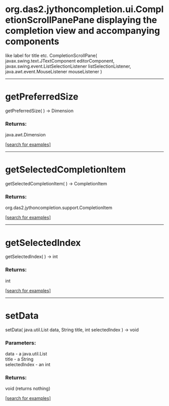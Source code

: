# org.das2.jythoncompletion.ui.CompletionScrollPanePane displaying the completion view and accompanying components
 like label for title etc.
CompletionScrollPane( javax.swing.text.JTextComponent editorComponent, javax.swing.event.ListSelectionListener listSelectionListener, java.awt.event.MouseListener mouseListener )


***
<a name="getPreferredSize"></a>
# getPreferredSize
getPreferredSize(  ) &rarr; Dimension



### Returns:
java.awt.Dimension


<a href="https://github.com/autoplot/dev/search?q=getPreferredSize&unscoped_q=getPreferredSize">[search for examples]</a>

***
<a name="getSelectedCompletionItem"></a>
# getSelectedCompletionItem
getSelectedCompletionItem(  ) &rarr; CompletionItem



### Returns:
org.das2.jythoncompletion.support.CompletionItem


<a href="https://github.com/autoplot/dev/search?q=getSelectedCompletionItem&unscoped_q=getSelectedCompletionItem">[search for examples]</a>

***
<a name="getSelectedIndex"></a>
# getSelectedIndex
getSelectedIndex(  ) &rarr; int



### Returns:
int


<a href="https://github.com/autoplot/dev/search?q=getSelectedIndex&unscoped_q=getSelectedIndex">[search for examples]</a>

***
<a name="setData"></a>
# setData
setData( java.util.List data, String title, int selectedIndex ) &rarr; void



### Parameters:
data - a java.util.List
<br>title - a String
<br>selectedIndex - an int

### Returns:
void (returns nothing)


<a href="https://github.com/autoplot/dev/search?q=setData&unscoped_q=setData">[search for examples]</a>

